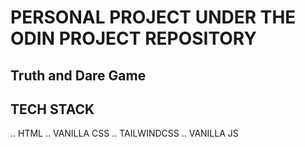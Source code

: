 # PERSONAL PROJECT UNDER THE ODIN PROJECT REPOSITORY

## Truth and Dare Game

## TECH STACK 
.. HTML
.. VANILLA CSS
.. TAILWINDCSS
.. VANILLA JS